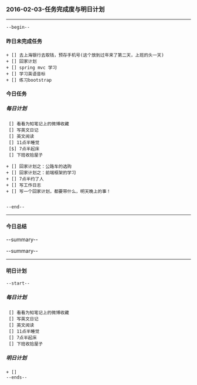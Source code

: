 ### 2016-02-03-任务完成度与明日计划

----------------------------------------------------------------------------------------------------------
    --begin--
#### 昨日未完成任务
    + [] 去上海银行去取钱，预存手机号(这个放到过年来了第二天，上班的头一天)
    + [] 回家计划
    + [] spring mvc 学习
    + [] 学习英语音标
    + [] 练习bootstrap 

#### 今日任务
##### 每日计划
     [] 看看为知笔记上的微博收藏
     [] 写英文日记
     [] 英文阅读
     [] 11点半睡觉
     [$] 7点半起床
     [] 下班收拾屋子

    + [] 回家计划之：公路车的选购
    + [] 回家计划之：前端框架的学习
    + [] 7点半约了人
    + [] 写工作日志
    + [] 写一个回家计划，都要带什么，明天晚上的事！

    
	--end--

----------------------------------------------------------------------------------------------------------
#### 今日总结
--summary--


--summary--

----------------------------------------------------------------------------------------------------------
#### 明日计划
    --start--
##### 每日计划
     [] 看看为知笔记上的微博收藏
     [] 写英文日记
     [] 英文阅读
     [] 11点半睡觉
     [] 7点半起床
     [] 下班收拾屋子
##### 明日计划
    + [] 
    --ends--
